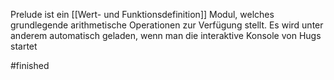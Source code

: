 Prelude ist ein [[Wert- und Funktionsdefinition]] Modul, welches grundlegende arithmetische Operationen zur Verfügung stellt. Es wird unter anderem automatisch geladen, wenn man die interaktive Konsole von Hugs startet

#finished